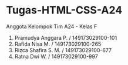 # Tugas-HTML-CSS-A24
 
Anggota Kelompok Tim A24 - Kelas F
1. Pramudya Anggara P.  / 149173029100-101
2. Rafida Nisa M.       / 149173029100-265
3. Rizca Shafira S. M.  / 149173029100-677
4. Ratna Dwi W.         / 149173029100-997
